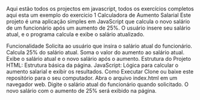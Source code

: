 Aqui estão todos os projectos em javascript, todos os exercícios completos
aqui esta um exemplo do exercicio 1
Calculadora de Aumento Salarial
Este projeto é uma aplicação simples em JavaScript que calcula o novo salário de um funcionário após um aumento de 25%. O usuário insere seu salário atual, e o programa calcula e exibe o salário atualizado.

Funcionalidade
Solicita ao usuário que insira o salário atual do funcionário.
Calcula 25% do salário atual.
Soma o valor do aumento ao salário atual.
Exibe o salário atual e o novo salário após o aumento.
Estrutura do Projeto
HTML: Estrutura básica da página.
JavaScript: Lógica para calcular o aumento salarial e exibir os resultados.
Como Executar
Clone ou baixe este repositório para o seu computador.
Abra o arquivo index.html em um navegador web.
Digite o salário atual do funcionário quando solicitado.
O novo salário com o aumento de 25% será exibido na página.
